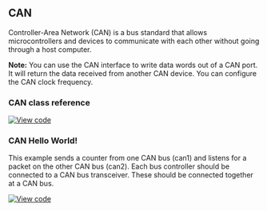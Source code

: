 ## CAN

Controller-Area Network (CAN) is a bus standard that allows microcontrollers and devices to communicate with each other without going through a host computer.

<span class="notes">**Note:** You can use the CAN interface to write data words out of a CAN port. It will return the data received from another CAN device. You can configure the CAN clock frequency.</span>

### CAN class reference

[![View code](https://www.mbed.com/embed/?type=library)](https://os-doc-builder.test.mbed.com/docs/v5.7/mbed-os-api-doxy/classmbed_1_1_c_a_n.html)

### CAN Hello World!

This example sends a counter from one CAN bus (can1) and listens for a packet on the other CAN bus (can2). Each bus controller should be connected to a CAN bus transceiver. These should be connected together at a CAN bus.

[![View code](https://www.mbed.com/embed/?url=https://os.mbed.com/teams/mbed_example/code/CAN_ex_1/)](https://os.mbed.com/teams/mbed_example/code/CAN_ex_1/file/5791101761f9/main.cpp)
